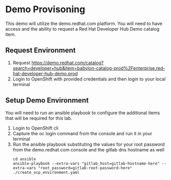 # Demo Provisoning

This demo will utilize the demo.redhat.com platform.  You will need to have access and the ability to request a Red Hat Developer Hub Demo catalog item.

## Request Environment

1. Request https://demo.redhat.com/catalog?search=developer+hub&item=babylon-catalog-prod%2Fenterprise.red-hat-developer-hub-demo.prod
1. Login to OpenShift with provided credentials and then login to your local terminal

## Setup Demo Environment

You will need to run an ansible playbook to configure the additional items that will be required for this lab.

1. Login to OpenShift cli
1. Capture the oc login command from the console and run it in your terminal
1. Run the ansible playbook substituting the values for your root password from the demo.redhat.com console and the gitlab dns hostname as well
    ```
    cd ansible
    ansible-playbook --extra-vars "gitlab_host=gitlab-hostname-here" --extra-vars "root_password=gitlab-root-password-here" ./create_ocp_environment.yaml
    ```
